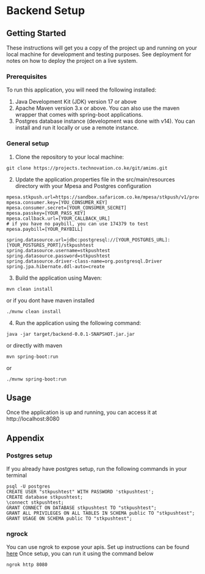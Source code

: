 # Backend Setup
## Getting Started
These instructions will get you a copy of the project up and running on your local machine for development and testing purposes. See deployment for notes on how to deploy the project on a live system.
### Prerequisites
To run this application, you will need the following installed:
1. Java Development Kit (JDK) version 17 or above
2. Apache Maven version 3.x or above. You can also use the maven wrapper that comes with spring-boot applications.
3. Postgres database instance (development was done with v14). You can install and run it locally or use a remote instance.
### General setup
1. Clone the repository to your local machine:
```
git clone https://projects.technovation.co.ke/git/amims.git
```
2. Update the application.properties file in the src/main/resources directory with your Mpesa and Postgres configuration
```
mpesa.stkpush.url=https://sandbox.safaricom.co.ke/mpesa/stkpush/v1/processrequest
mpesa.consumer.key=[YOU_CONSUMER_KEY]
mpesa.consumer.secret=[YOUR_CONSUMER_SECRET]
mpesa.passkey=[YOUR_PASS_KEY]
mpesa.callback.url=[YOUR_CALLBACK_URL]
# if you have no paybill, you can use 174379 to test
mpesa.paybill=[YOUR_PAYBILL]

spring.datasource.url=jdbc:postgresql://[YOUR_POSTGRES_URL]:[YOUR_POSTGRES_PORT]/stkpushtest
spring.datasource.username=stkpushtest
spring.datasource.password=stkpushtest
spring.datasource.driver-class-name=org.postgresql.Driver
spring.jpa.hibernate.ddl-auto=create
```
3. Build the application using Maven:
```
mvn clean install
```
or if you dont have maven installed
```
./mvnw clean install
```
4. Run the application using the following command:
```
java -jar target/backend-0.0.1-SNAPSHOT.jar.jar
```
or directly with maven 
```
mvn spring-boot:run
```
or
```
./mvnw spring-boot:run
```
## Usage
Once the application is up and running, you can access it at http://localhost:8080
## Appendix
### Postgres setup
If you already have postgres setup, run the following commands in your terminal
```
psql -U postgres
CREATE USER "stkpushtest" WITH PASSWORD 'stkpushtest';
CREATE database stkpushtest;
\connect stkpushtest;
GRANT CONNECT ON DATABASE stkpushtest TO "stkpushtest";
GRANT ALL PRIVILEGES ON ALL TABLES IN SCHEMA public TO "stkpushtest";
GRANT USAGE ON SCHEMA public TO "stkpushtest";
```
### ngrock
You can use ngrok to expose your apis. Set up instructions can be found [here](https://dashboard.ngrok.com/get-started/setup)
Once setup, you can run it using the command below
```
ngrok http 8080
```
